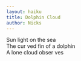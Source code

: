 ```yaml
---
layout: haiku
title: Dolphin Cloud
author: Nicks
---
```


Sun light on the sea<br>
The cur ved fin of a dolphin<br>
A lone cloud obser ves<br>
